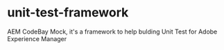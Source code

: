 # unit-test-framework
AEM CodeBay Mock, it's a framework to help bulding Unit Test for Adobe Experience Manager
